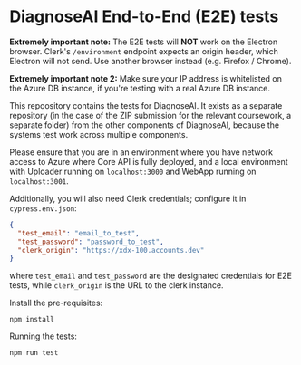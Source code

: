 # DiagnoseAI End-to-End (E2E) tests

**Extremely important note:** The E2E tests will **NOT** work on the
Electron browser. Clerk's `/environment` endpoint expects an origin
header, which Electron will not send. Use another browser instead
(e.g. Firefox / Chrome).

**Extremely important note 2:** Make sure your IP address is
whitelisted on the Azure DB instance, if you're testing with a real
Azure DB instance.

This repoository contains the tests for DiagnoseAI. It exists as a
separate repository (in the case of the ZIP submission for the
relevant coursework, a separate folder) from the other components of
DiagnoseAI, because the systems test work across multiple components.

Please ensure that you are in an environment where you have network
access to Azure where Core API is fully deployed, and a local
environment with Uploader running on `localhost:3000` and WebApp
running on `localhost:3001`.

Additionally, you will also need Clerk credentials; configure it in
`cypress.env.json`:

``` json
{
  "test_email": "email_to_test",
  "test_password": "password_to_test",
  "clerk_origin": "https://xdx-100.accounts.dev"
}
```

where `test_email` and `test_password` are the designated credentials
for E2E tests, while `clerk_origin` is the URL to the clerk instance.

Install the pre-requisites:

``` shell
npm install
```

Running the tests:

``` shell
npm run test
```

